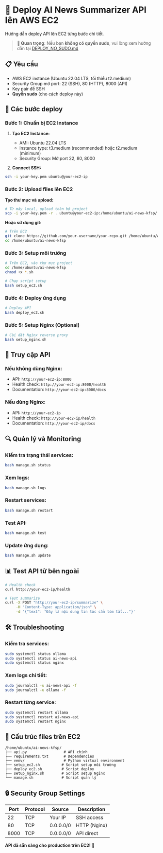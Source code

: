 # 🚀 Deploy AI News Summarizer API lên AWS EC2

Hướng dẫn deploy API lên EC2 từng bước chi tiết.

> **🔔 Quan trọng:** Nếu bạn **không có quyền sudo**, vui lòng xem hướng dẫn tại [DEPLOY_NO_SUDO.md](./DEPLOY_NO_SUDO.md)

## 📋 Yêu cầu

- AWS EC2 instance (Ubuntu 22.04 LTS, tối thiểu t2.medium)
- Security Group mở port: 22 (SSH), 80 (HTTP), 8000 (API)
- Key pair để SSH
- **Quyền sudo** (cho cách deploy này)

## 🔧 Các bước deploy

### Bước 1: Chuẩn bị EC2 Instance

1. **Tạo EC2 Instance:**
   - AMI: Ubuntu 22.04 LTS
   - Instance type: t3.medium (recommended) hoặc t2.medium (minimum)
   - Security Group: Mở port 22, 80, 8000

2. **Connect SSH:**
```bash
ssh -i your-key.pem ubuntu@your-ec2-ip
```

### Bước 2: Upload files lên EC2

**Tạo thư mục và upload:**
```bash
# Từ máy local, upload toàn bộ project
scp -i your-key.pem -r . ubuntu@your-ec2-ip:/home/ubuntu/ai-news-kfsp/
```

**Hoặc sử dụng git:**
```bash
# Trên EC2
git clone https://github.com/your-username/your-repo.git /home/ubuntu/ai-news-kfsp
cd /home/ubuntu/ai-news-kfsp
```

### Bước 3: Setup môi trường

```bash
# Trên EC2, vào thư mục project
cd /home/ubuntu/ai-news-kfsp
chmod +x *.sh

# Chạy script setup
bash setup_ec2.sh
```

### Bước 4: Deploy ứng dụng

```bash
# Deploy API
bash deploy_ec2.sh
```

### Bước 5: Setup Nginx (Optional)

```bash
# Cài đặt Nginx reverse proxy
bash setup_nginx.sh
```

## 🎯 Truy cập API

### Nếu không dùng Nginx:
- API: `http://your-ec2-ip:8000`
- Health check: `http://your-ec2-ip:8000/health`
- Documentation: `http://your-ec2-ip:8000/docs`

### Nếu dùng Nginx:
- API: `http://your-ec2-ip`
- Health check: `http://your-ec2-ip/health`
- Documentation: `http://your-ec2-ip/docs`

## 🔍 Quản lý và Monitoring

### Kiểm tra trạng thái services:
```bash
bash manage.sh status
```

### Xem logs:
```bash
bash manage.sh logs
```

### Restart services:
```bash
bash manage.sh restart
```

### Test API:
```bash
bash manage.sh test
```

### Update ứng dụng:
```bash
bash manage.sh update
```

## 📊 Test API từ bên ngoài

```bash
# Health check
curl http://your-ec2-ip/health

# Test summarize
curl -X POST "http://your-ec2-ip/summarize" \
     -H "Content-Type: application/json" \
     -d '{"text": "Đây là nội dung tin tức cần tóm tắt..."}'
```

## 🛠️ Troubleshooting

### Kiểm tra services:
```bash
sudo systemctl status ollama
sudo systemctl status ai-news-api
sudo systemctl status nginx
```

### Xem logs chi tiết:
```bash
sudo journalctl -u ai-news-api -f
sudo journalctl -u ollama -f
```

### Restart từng service:
```bash
sudo systemctl restart ollama
sudo systemctl restart ai-news-api
sudo systemctl restart nginx
```

## 📁 Cấu trúc files trên EC2

```
/home/ubuntu/ai-news-kfsp/
├── api.py                 # API chính
├── requirements.txt       # Dependencies
├── venv/                  # Python virtual environment
├── setup_ec2.sh          # Script setup môi trường
├── deploy_ec2.sh         # Script deploy
├── setup_nginx.sh        # Script setup Nginx
└── manage.sh             # Script quản lý
```

## 🔒 Security Group Settings

| Port | Protocol | Source | Description |
|------|----------|--------|-------------|
| 22   | TCP      | Your IP| SSH access  |
| 80   | TCP      | 0.0.0.0/0 | HTTP (Nginx) |
| 8000 | TCP      | 0.0.0.0/0 | API direct  |

**API đã sẵn sàng cho production trên EC2!** 🎉
